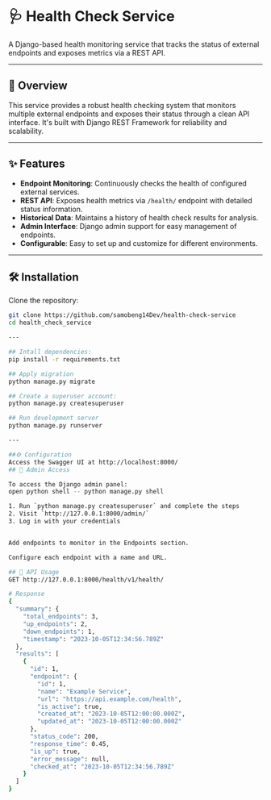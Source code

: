 # 🩺 Health Check Service

A Django-based health monitoring service that tracks the status of external endpoints and exposes metrics via a REST API.

---

## 🚀 Overview

This service provides a robust health checking system that monitors multiple external endpoints and exposes their status through a clean API interface. It's built with Django REST Framework for reliability and scalability.

---

## ✨ Features

- **Endpoint Monitoring**: Continuously checks the health of configured external services.
- **REST API**: Exposes health metrics via `/health/` endpoint with detailed status information.
- **Historical Data**: Maintains a history of health check results for analysis.
- **Admin Interface**: Django admin support for easy management of endpoints.
- **Configurable**: Easy to set up and customize for different environments.

---

## 🛠️ Installation

Clone the repository:

```bash
git clone https://github.com/samobeng14Dev/health-check-service
cd health_check_service

---

## Intall dependencies:
pip install -r requirements.txt

## Apply migration
python manage.py migrate

## Create a superuser account:
python manage.py createsuperuser

## Run development server
python manage.py runserver

---

##⚙️ Configuration
Access the Swagger UI at http://localhost:8000/
## 🔐 Admin Access

To access the Django admin panel:
open python shell -- python manage.py shell

1. Run `python manage.py createsuperuser` and complete the steps
2. Visit `http://127.0.0.1:8000/admin/`
3. Log in with your credentials


Add endpoints to monitor in the Endpoints section.

Configure each endpoint with a name and URL.

## 📡 API Usage
GET http://127.0.0.1:8000/health/v1/health/

# Response
{
  "summary": {
    "total_endpoints": 3,
    "up_endpoints": 2,
    "down_endpoints": 1,
    "timestamp": "2023-10-05T12:34:56.789Z"
  },
  "results": [
    {
      "id": 1,
      "endpoint": {
        "id": 1,
        "name": "Example Service",
        "url": "https://api.example.com/health",
        "is_active": true,
        "created_at": "2023-10-05T12:00:00.000Z",
        "updated_at": "2023-10-05T12:00:00.000Z"
      },
      "status_code": 200,
      "response_time": 0.45,
      "is_up": true,
      "error_message": null,
      "checked_at": "2023-10-05T12:34:56.789Z"
    }
  ]
}



